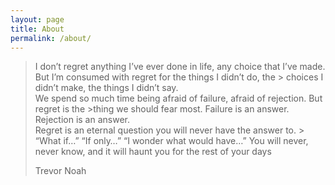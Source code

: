 ```yaml
---
layout: page
title: About
permalink: /about/
---
```


> I don’t regret anything I’ve ever done in life, any choice that I’ve made. But I’m consumed with regret for the things I didn’t do, the > choices I didn’t make, the things I didn’t say.   
> We spend so much time being afraid of failure, afraid of rejection. But regret is the >thing we should fear most. Failure is an answer.  Rejection is an answer.  
> Regret is an eternal question you will never have the answer to. > “What if…” “If only…” “I wonder what would have…” You will never, never know, and it will haunt you for the rest of your days  
>
>Trevor Noah
